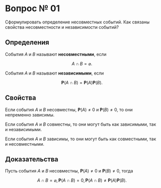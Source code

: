 # Вопрос № 01

Сформулировать определение несовместных событий.
Как связаны свойства несовместности и независимости событий?

## Определения

События $A$ и $B$ называют **несовместными**, если

$$
A \cap B = \varnothing.
$$

События $A$ и $B$ называют **независимыми**, если

$$
\mathbf{P}(A \cap B) = \mathbf{P}(A) \mathbf{P}(B).
$$

## Свойства

Если события $A$ и $B$ несовместны,
$\mathbf{P}(A) \ne 0$ и $\mathbf{P}(B) \ne 0$,
то они непременно зависимы.

Если события $A$ и $B$ совместны,
то они могут быть как зависимыми, так и независимыми.

Если события $A$ и $B$ зависимы,
то они могут быть как совместными, так и несовместными.

## Доказательства

Пусть события $A$ и $B$ несовместны,
$\mathbf{P}(A) \ne 0$ и $\mathbf{P}(B) \ne 0$,
тогда

$$
A \cap B = \varnothing, \mathbf{P}(A \cap B) = 0,
\mathbf{P}(A \cap B) \ne \mathbf{P}(A) \mathbf{P}(B).
$$
